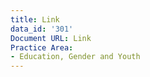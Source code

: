 ```yaml
---
title: Link
data_id: '301'
Document URL: Link
Practice Area:
- Education, Gender and Youth
---
```


